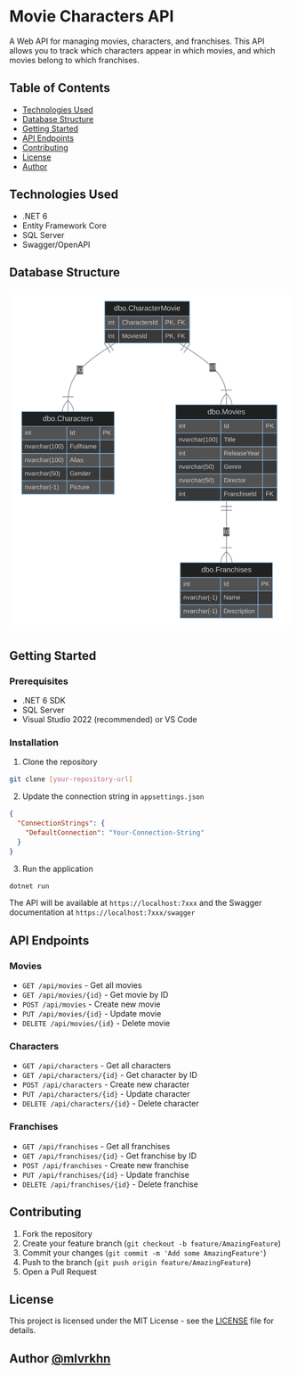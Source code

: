 # Movie Characters API

A Web API for managing movies, characters, and franchises. This API allows you to track which characters appear in which movies, and which movies belong to which franchises.

## Table of Contents
- [Technologies Used](#technologies-used)
- [Database Structure](#database-structure)
- [Getting Started](#getting-started)
- [API Endpoints](#api-endpoints)
- [Contributing](#contributing)
- [License](#license)
- [Author](#author)

## Technologies Used
- .NET 6
- Entity Framework Core
- SQL Server
- Swagger/OpenAPI

## Database Structure
![Database Diagram](/MovieCharactersAPI/Data/chart.svg)

## Getting Started

### Prerequisites
- .NET 6 SDK
- SQL Server
- Visual Studio 2022 (recommended) or VS Code

### Installation
1. Clone the repository
```bash
git clone [your-repository-url]
```

2. Update the connection string in `appsettings.json`
```json
{
  "ConnectionStrings": {
    "DefaultConnection": "Your-Connection-String"
  }
}
```

3. Run the application
```bash
dotnet run
```

The API will be available at `https://localhost:7xxx` and the Swagger documentation at `https://localhost:7xxx/swagger`

## API Endpoints

### Movies
- `GET /api/movies` - Get all movies
- `GET /api/movies/{id}` - Get movie by ID
- `POST /api/movies` - Create new movie
- `PUT /api/movies/{id}` - Update movie
- `DELETE /api/movies/{id}` - Delete movie

### Characters
- `GET /api/characters` - Get all characters
- `GET /api/characters/{id}` - Get character by ID
- `POST /api/characters` - Create new character
- `PUT /api/characters/{id}` - Update character
- `DELETE /api/characters/{id}` - Delete character

### Franchises
- `GET /api/franchises` - Get all franchises
- `GET /api/franchises/{id}` - Get franchise by ID
- `POST /api/franchises` - Create new franchise
- `PUT /api/franchises/{id}` - Update franchise
- `DELETE /api/franchises/{id}` - Delete franchise

## Contributing
1. Fork the repository
2. Create your feature branch (`git checkout -b feature/AmazingFeature`)
3. Commit your changes (`git commit -m 'Add some AmazingFeature'`)
4. Push to the branch (`git push origin feature/AmazingFeature`)
5. Open a Pull Request

## License
This project is licensed under the MIT License - see the [LICENSE](LICENSE) file for details.

## Author [@mlvrkhn](https://github.com/mlvrkhn)